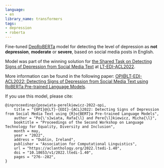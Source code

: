 ```yaml
---
language:
- en
library_name: transformers
tags:
- depression
- roberta
---
```

Fine-tuned [DepRoBERTa](https://huggingface.co/rafalposwiata/deproberta-large-v1) model for detecting the level of depression as **not depression**, **moderate** or **severe**, based on social media posts in English.

Model was part of the winning solution for [the Shared Task on Detecting Signs of Depression
from Social Media Text](https://competitions.codalab.org/competitions/36410) at [LT-EDI-ACL2022](https://sites.google.com/view/lt-edi-2022/home).

More information can be found in the following paper: [OPI@LT-EDI-ACL2022: Detecting Signs of Depression from Social Media Text using RoBERTa Pre-trained Language Models](https://aclanthology.org/2022.ltedi-1.40/). 

If you use this model, please cite:

```
@inproceedings{poswiata-perelkiewicz-2022-opi,
    title = "{OPI}@{LT}-{EDI}-{ACL}2022: Detecting Signs of Depression from Social Media Text using {R}o{BERT}a Pre-trained Language Models",
    author = "Po{\'s}wiata, Rafa{\l} and Pere{\l}kiewicz, Micha{\l}",
    booktitle = "Proceedings of the Second Workshop on Language Technology for Equality, Diversity and Inclusion",
    month = may,
    year = "2022",
    address = "Dublin, Ireland",
    publisher = "Association for Computational Linguistics",
    url = "https://aclanthology.org/2022.ltedi-1.40",
    doi = "10.18653/v1/2022.ltedi-1.40",
    pages = "276--282",
}
```